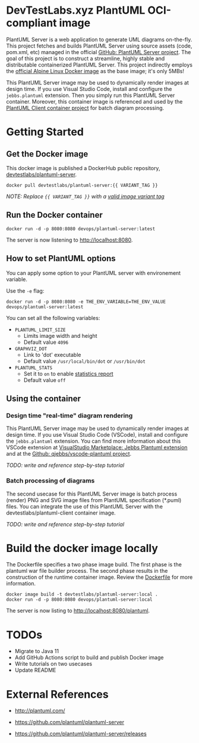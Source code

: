 # DevTestLabs.xyz PlantUML OCI-compliant image
PlantUML Server is a web application to generate UML diagrams on-the-fly. This project fetches and builds PlantUML Server using source assets (code, pom.xml, etc) managed in the official [GitHub: PlantUML Server project](https://github.com/plantuml/plantuml-server). The goal of this project is to construct a streamline, highly stable and distributable containerized PlantUML Server. This project indirectly employs the [official Alpine Linux Docker image](https://hub.docker.com/_/alpine) as the base image; it's only 5MBs! 

This PlantUML Server image may be used to dynamically render images at design time. If you use Visual Studio Code, install and configure the `jebbs.plantuml` extension. Then you simply run this PlantUML Server container. Moreover, this container image is referenced and used by the [PlantUML Client container project](..TODO..) for batch diagram processing.
 

# Getting Started

## Get the Docker image
This docker image is published a DockerHub public repository, [devtestlabs/plantuml-server](). 

```
docker pull devtestlabs/plantuml-server:{{ VARIANT_TAG }}
```

*NOTE: Replace `{{ VARIANT_TAG }}` with a [valid image variant tag]()*

## Run the Docker container

```
docker run -d -p 8080:8080 devops/plantuml-server:latest
```

The server is now listening to [http://localhost:8080](http://localhost:8080).

## How to set PlantUML options

You can apply some option to your PlantUML server with environement variable.

Use the `-e` flag:
```
docker run -d -p 8080:8080 -e THE_ENV_VARIABLE=THE_ENV_VALUE devops/plantuml-server:latest
```

You can set all  the following variables:

* `PLANTUML_LIMIT_SIZE`
    * Limits image width and height
    * Default value `4096`
* `GRAPHVIZ_DOT`
    * Link to 'dot' executable
    * Default value `/usr/local/bin/dot` or `/usr/bin/dot`
* `PLANTUML_STATS`
    * Set it to `on` to enable [statistics report](http://plantuml.com/statistics-report)
    * Default value `off`

## Using the container
### Design time "real-time" diagram rendering
This PlantUML Server image may be used to dynamically render images at design time. If you use Visual Studio Code (VSCode), install and configure the `jebbs.plantuml` extension. You can find more information about this VSCode extension at [VisualStudio Marketplace: Jebbs Plantuml extension](https://marketplace.visualstudio.com/items?itemName=jebbs.plantuml) and at the [Github: qjebbs/vscode-plantuml project](https://github.com/qjebbs/vscode-plantuml).

*TODO: write and reference step-by-step tutorial*

### Batch processing of diagrams
The second usecase for this PlantUML Server image is batch process (render) PNG and SVG image files from PlantUML specification (*.puml) files. You can integrate the use of this PlantUML Server with the devtestlabs/plantuml-client container image. 

*TODO: write and reference step-by-step tutorial*

# Build the docker image locally
The Dockerfile specifies a two phase image build. The first phase is the plantuml war file builder process. The second phase results in the construction of the runtime container image. Review the [Dockerfile](Dockerfile) for more information.

```
docker image build -t devtestlabs/plantuml-server:local . 
docker run -d -p 8080:8080 devops/plantuml-server:local
```
The server is now listing to [http://localhost:8080/plantuml](http://localhost:8080/plantuml).

# TODOs
* Migrate to Java 11
* Add GitHub Actions script to build and publish Docker image
* Write tutorials on two usecases
* Update README

# External References

* http://plantuml.com/

* https://github.com/plantuml/plantuml-server

* https://github.com/plantuml/plantuml-server/releases